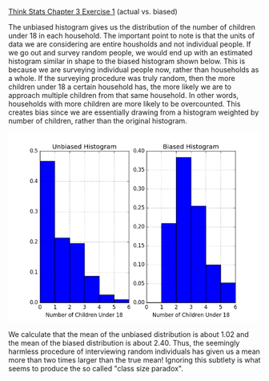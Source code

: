 [Think Stats Chapter 3 Exercise 1](http://greenteapress.com/thinkstats2/html/thinkstats2004.html#toc31) (actual vs. biased)

The unbiased histogram gives us the distribution of the number of children under 18 in each household. The important point to note is that the units of data we are considering are entire housholds and not individual people. If we go out and survey random people, we would end up with an estimated histogram similar in shape to the biased histogram shown below. This is because we are surveying individual people now, rather than households as a whole. If the surveying procedure was truly random, then the more children under 18 a certain household has, the more likely we are to approach multiple children from that same household. In other words, households with more children are more likely to be overcounted. This creates bias since we are essentially drawing from a histogram weighted by number of children, rather than the original histogram.

![alt text](https://github.com/a3huang/dsp/blob/master/img/figure_1.png "Figure 1")

We calculate that the mean of the unbiased distribution is about 1.02 and the mean of the biased distribution is about 2.40. Thus, the seemingly harmless procedure of interviewing random individuals has given us a mean more than two times larger than the true mean! Ignoring this subtlety is what seems to produce the so called "class size paradox".
